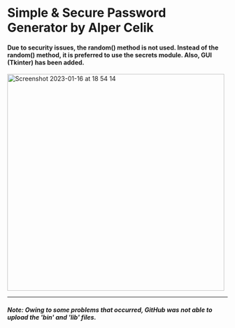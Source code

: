 # Simple & Secure Password Generator by Alper Celik
#### Due to security issues, the random() method is not used. Instead of the random() method, it is preferred to use the secrets module. Also, GUI (Tkinter) has been added.


<img width="496" alt="Screenshot 2023-01-16 at 18 54 14" src="https://user-images.githubusercontent.com/53222156/212719543-7592003f-fd69-42d0-a0ea-eb3b4bd0d2ba.png">


---
##### Note: Owing to some problems that occurred, GitHub was not able to upload the 'bin' and 'lib' files. 
